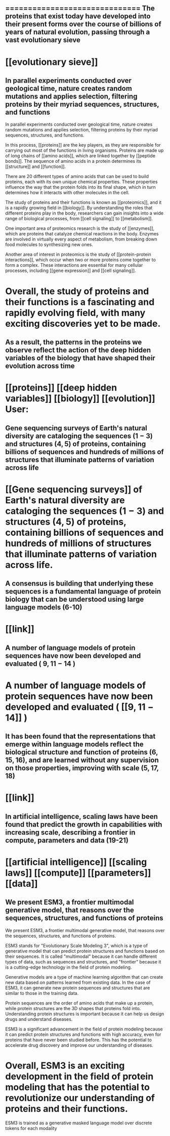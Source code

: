
==============================
The proteins that exist today have developed into their present forms over the course of billions of years of natural evolution, passing through a vast evolutionary sieve
------------------------------
 [[evolutionary sieve]]
==============================
 In parallel experiments conducted over geological time, nature creates random mutations and applies selection, filtering proteins by their myriad sequences, structures, and functions
------------------------------
 In parallel experiments conducted over geological time, nature creates random mutations and applies selection, filtering proteins by their myriad sequences, structures, and functions.

In this process, [[proteins]] are the key players, as they are responsible for carrying out most of the functions in living organisms. Proteins are made up of long chains of [[amino acids]], which are linked together by [[peptide bonds]]. The sequence of amino acids in a protein determines its [[structure]] and [[function]].

There are 20 different types of amino acids that can be used to build proteins, each with its own unique chemical properties. These properties influence the way that the protein folds into its final shape, which in turn determines how it interacts with other molecules in the cell.

The study of proteins and their functions is known as [[proteomics]], and it is a rapidly growing field in [[biology]]. By understanding the roles that different proteins play in the body, researchers can gain insights into a wide range of biological processes, from [[cell signaling]] to [[metabolism]].

One important area of proteomics research is the study of [[enzymes]], which are proteins that catalyze chemical reactions in the body. Enzymes are involved in virtually every aspect of metabolism, from breaking down food molecules to synthesizing new ones.

Another area of interest in proteomics is the study of [[protein-protein interactions]], which occur when two or more proteins come together to form a complex. These interactions are essential for many cellular processes, including [[gene expression]] and [[cell signaling]].

Overall, the study of proteins and their functions is a fascinating and rapidly evolving field, with many exciting discoveries yet to be made.
==============================


As a result, the patterns in the proteins we observe reflect the action of the deep hidden variables of the biology that have shaped their evolution across time
------------------------------
 [[proteins]]
[[deep hidden variables]]
[[biology]]
[[evolution]]
User:
==============================
 Gene sequencing surveys of Earth's natural diversity are cataloging the sequences $(1-3)$ and structures $(4,5)$ of proteins, containing billions of sequences and hundreds of millions of structures that illuminate patterns of variation across life
------------------------------
 [[Gene sequencing surveys]] of Earth's natural diversity are cataloging the sequences $(1-3)$ and structures $(4,5)$ of proteins, containing billions of sequences and hundreds of millions of structures that illuminate patterns of variation across life.
==============================
 A consensus is building that underlying these sequences is a fundamental language of protein biology that can be understood using large language models (6-10)
------------------------------
 [[link]]
==============================


A number of language models of protein sequences have now been developed and evaluated ( $9,11-14$ )
------------------------------
 A number of language models of protein sequences have now been developed and evaluated ( [[$9,11-14$]] )
==============================
 It has been found that the representations that emerge within language models reflect the biological structure and function of proteins $(6,15,16)$, and are learned without any supervision on those properties, improving with scale $(5,17,18)$
------------------------------
 [[link]]
==============================
 In artificial intelligence, scaling laws have been found that predict the growth in capabilities with increasing scale, describing a frontier in compute, parameters and data (19-21)
------------------------------
 [[artificial intelligence]] [[scaling laws]] [[compute]] [[parameters]] [[data]]
==============================


We present ESM3, a frontier multimodal generative model, that reasons over the sequences, structures, and functions of proteins
------------------------------
 We present ESM3, a frontier multimodal generative model, that reasons over the sequences, structures, and functions of proteins.

ESM3 stands for "Evolutionary Scale Modeling 3", which is a type of generative model that can predict protein structures and functions based on their sequences. It is called "multimodal" because it can handle different types of data, such as sequences and structures, and "frontier" because it is a cutting-edge technology in the field of protein modeling.

Generative models are a type of machine learning algorithm that can create new data based on patterns learned from existing data. In the case of ESM3, it can generate new protein sequences and structures that are similar to those in the training data.

Protein sequences are the order of amino acids that make up a protein, while protein structures are the 3D shapes that proteins fold into. Understanding protein structures is important because it can help us design drugs and understand diseases.

ESM3 is a significant advancement in the field of protein modeling because it can predict protein structures and functions with high accuracy, even for proteins that have never been studied before. This has the potential to accelerate drug discovery and improve our understanding of diseases.

Overall, ESM3 is an exciting development in the field of protein modeling that has the potential to revolutionize our understanding of proteins and their functions.
==============================
 ESM3 is trained as a generative masked language model over discrete tokens for each modality
